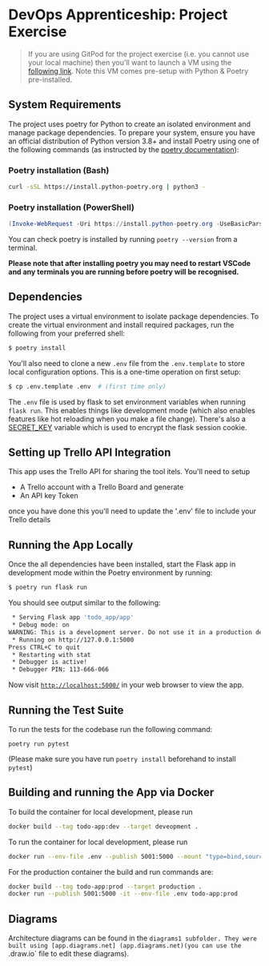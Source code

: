 # DevOps Apprenticeship: Project Exercise

> If you are using GitPod for the project exercise (i.e. you cannot use your local machine) then you'll want to launch a VM using the [following link](https://gitpod.io/#https://github.com/CorndelWithSoftwire/DevOps-Course-Starter). Note this VM comes pre-setup with Python & Poetry pre-installed.

## System Requirements

The project uses poetry for Python to create an isolated environment and manage package dependencies. To prepare your system, ensure you have an official distribution of Python version 3.8+ and install Poetry using one of the following commands (as instructed by the [poetry documentation](https://python-poetry.org/docs/#system-requirements)):

### Poetry installation (Bash)

```bash
curl -sSL https://install.python-poetry.org | python3 -
```

### Poetry installation (PowerShell)

```powershell
(Invoke-WebRequest -Uri https://install.python-poetry.org -UseBasicParsing).Content | py -
```

You can check poetry is installed by running `poetry --version` from a terminal.

**Please note that after installing poetry you may need to restart VSCode and any terminals you are running before poetry will be recognised.**

## Dependencies

The project uses a virtual environment to isolate package dependencies. To create the virtual environment and install required packages, run the following from your preferred shell:

```bash
$ poetry install
```

You'll also need to clone a new `.env` file from the `.env.template` to store local configuration options. This is a one-time operation on first setup:

```bash
$ cp .env.template .env  # (first time only)
```

The `.env` file is used by flask to set environment variables when running `flask run`. This enables things like development mode (which also enables features like hot reloading when you make a file change). There's also a [SECRET_KEY](https://flask.palletsprojects.com/en/2.3.x/config/#SECRET_KEY) variable which is used to encrypt the flask session cookie.

## Setting up Trello API Integration

This app uses the Trello API for sharing the tool itels. You'll need to setup 
* A Trello account with a Trello Board and generate 
* An API key Token

once you have done this you'll need to update the '.env' file to include your Trello details

## Running the App Locally

Once the all dependencies have been installed, start the Flask app in development mode within the Poetry environment by running:
```bash
$ poetry run flask run
```

You should see output similar to the following:
```bash
 * Serving Flask app 'todo_app/app'
 * Debug mode: on
WARNING: This is a development server. Do not use it in a production deployment. Use a production WSGI server instead.
 * Running on http://127.0.0.1:5000
Press CTRL+C to quit
 * Restarting with stat
 * Debugger is active!
 * Debugger PIN: 113-666-066
```
Now visit [`http://localhost:5000/`](http://localhost:5000/) in your web browser to view the app.

## Running the Test Suite
To run the tests for the codebase run the following command:
```
poetry run pytest
```
(Please make sure you have run `poetry install` beforehand to install `pytest`)

## Building and running the App via Docker
To build the container for local development, please run
```bash
docker build --tag todo-app:dev --target deveopment .
```

To run the container for local development, please run
```bash
docker run --env-file .env --publish 5001:5000 --mount "type=bind,source=$(pwd)/todo_app,target=/app/todo_app" todo-app:dev
```

For the production container the build and run commands are:
```bash
docker build --tag todo-app:prod --target production .
docker run --publish 5001:5000 -it --env-file .env todo-app:prod
```

## Diagrams
Architecture diagrams can be found in the `diagrams1 subfolder. They were built using [app.diagrams.net] (app.diagrams.net)(you can use the `.draw.io` file to edit these diagrams).
